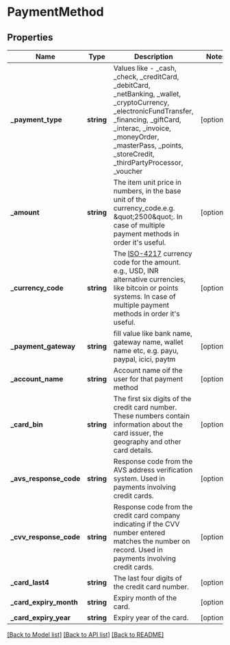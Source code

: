 # PaymentMethod

## Properties
Name | Type | Description | Notes
------------ | ------------- | ------------- | -------------
**_payment_type** | **string** | Values like - _cash, _check, _creditCard, _debitCard, _netBanking, _wallet, _cryptoCurrency, _electronicFundTransfer, _financing, _giftCard, _interac, _invoice, _moneyOrder, _masterPass, _points, _storeCredit, _thirdPartyProcessor, _voucher | [optional] 
**_amount** | **string** | The item unit price in numbers, in the base unit of the currency_code.e.g. \&quot;2500\&quot;. In case of multiple payment methods in order it&#39;s useful. | [optional] 
**_currency_code** | **string** | The [ISO-4217](http://en.wikipedia.org/wiki/ISO_4217) currency code for the amount. e.g., USD, INR alternative currencies, like bitcoin or points systems. In case of multiple payment methods in order it&#39;s useful. | [optional] 
**_payment_gateway** | **string** | fill value like bank name, gateway name, wallet name etc, e.g. payu, paypal, icici, paytm | [optional] 
**_account_name** | **string** | Account name oif the user for that payment method | [optional] 
**_card_bin** | **string** | The first six digits of the credit card number. These numbers contain information about the card issuer, the geography and other card details. | [optional] 
**_avs_response_code** | **string** | Response code from the AVS address verification system. Used in payments involving credit cards. | [optional] 
**_cvv_response_code** | **string** | Response code from the credit card company indicating if the CVV number entered matches the number on record. Used in payments involving credit cards. | [optional] 
**_card_last4** | **string** | The last four digits of the credit card number. | [optional] 
**_card_expiry_month** | **string** | Expiry month of the card. | [optional] 
**_card_expiry_year** | **string** | Expiry year of the card. | [optional] 

[[Back to Model list]](../README.md#documentation-for-models) [[Back to API list]](../README.md#documentation-for-api-endpoints) [[Back to README]](../README.md)



